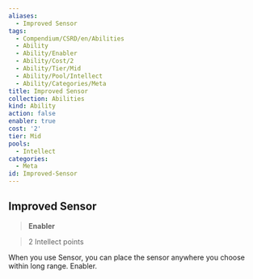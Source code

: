 ```yaml
---
aliases:
  - Improved Sensor
tags:
  - Compendium/CSRD/en/Abilities
  - Ability
  - Ability/Enabler
  - Ability/Cost/2
  - Ability/Tier/Mid
  - Ability/Pool/Intellect
  - Ability/Categories/Meta
title: Improved Sensor
collection: Abilities
kind: Ability
action: false
enabler: true
cost: '2'
tier: Mid
pools:
  - Intellect
categories:
  - Meta
id: Improved-Sensor
---
```

## Improved Sensor    
>**Enabler**    
>2 Intellect points  
    
When you use Sensor, you can place the sensor anywhere you choose within long range. Enabler.
